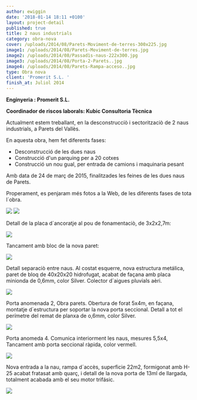 ```yaml
---
author: ewiggin
date: '2018-01-14 18:11 +0100'
layout: project-detail
published: true
title: 2 naus industrials
category: obra-nova
cover: /uploads/2014/08/Parets-Moviment-de-terres-300x225.jpg
image1: /uploads/2014/08/Parets-Moviment-de-terres.jpg
image2: /uploads/2014/08/Passadìs-naus-222x300.jpg
image3: /uploads/2014/08/Porta-2-Parets..jpg
image4: /uploads/2014/08/Parets-Rampa-acceso..jpg
type: Obra nova
client: 'Promerit S.L. '
finish_at: Juliol 2014
---
```

**Enginyeria : Promerit S.L.**

**Coordinador de riscos laborals: Kubic Consultoria Tècnica**

Actualment estem treballant, en la desconstruccíò i sectoritzaciò de 2 naus industrials, a Parets del Vallès.

En aquesta obra, hem fet diferents fases:

- Desconstrucció de les dues naus
- Construcció d'un parquing per a 20 cotxes
- Construcció un nou gual, per entrada de camions i maquinaria pesant

Amb data de 24 de març de 2015, finalitzades les feines de les dues naus de Parets. 

Properament, es penjaram més fotos a la Web, de les diferents fases de tota l´obra.

![]({{site.baseurl}}/uploads/2014/08/Parets-Moviment-de-terres-300x225.jpg)
![]({{site.baseurl}}/uploads/2014/08/Parets-Moviment-de-terres.jpg)

Detall de la placa d´ancoratje al pou de fonamentaciò, de 3x2x2,7m:

![]({{site.baseurl}}/uploads/2014/08/Parets-Anclajes..jpg)

Tancament amb bloc de la nova paret:

![]({{site.baseurl}}/uploads/2014/08/Parets-Cerramiento..jpg)

Detall separaciò entre naus. Al costat esquerre, nova estructura metálica, paret de bloq de 40x20x20 hidrofugat, acabat de façana amb placa minionda de 0,6mm, color Silver. Colector d´aigues pluvials aèri.

![]({{site.baseurl}}/uploads/2014/08/Passadìs-naus-222x300.jpg)

Porta anomenada 2, Obra parets. Obertura de forat 5x4m, en façana, montatje  d´estructura per soportar la nova porta seccional. Detall a tot el perímetre del remat de planxa de o,6mm, color Silver.

![]({{site.baseurl}}/uploads/2014/08/Porta-2-Parets..jpg)

Porta anomeda 4. Comunica interiorment les naus, mesures 5,5x4, Tancament amb porta seccional ràpida, color vermell.

![]({{site.baseurl}}/uploads/2014/08/Porta-4-Parets.jpg)

Nova entrada a la nau, rampa d´accès, superficie 22m2, formigonat amb H-25 acabat fratasat amb quarç, i detall de la nova porta de 13ml de llargada, totalment acabada amb el seu motor trifásic.

![]({{site.baseurl}}/uploads/2014/08/Parets-Rampa-acceso..jpg)
